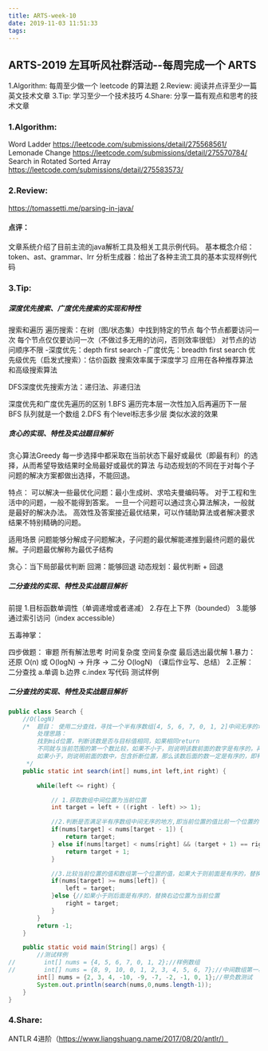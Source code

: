 ```yaml
---
title: ARTS-week-10
date: 2019-11-03 11:51:33
tags:
---
```


## ARTS-2019 左耳听风社群活动--每周完成一个 ARTS
1.Algorithm: 每周至少做一个 leetcode 的算法题
2.Review: 阅读并点评至少一篇英文技术文章
3.Tip: 学习至少一个技术技巧
4.Share: 分享一篇有观点和思考的技术文章

### 1.Algorithm:

Word Ladder https://leetcode.com/submissions/detail/275568561/
Lemonade Change https://leetcode.com/submissions/detail/275570784/
Search in Rotated Sorted Array https://leetcode.com/submissions/detail/275583573/

### 2.Review:

https://tomassetti.me/parsing-in-java/

#### 点评：
文章系统介绍了目前主流的java解析工具及相关工具示例代码。
基本概念介绍：token、ast、grammar、lrr
分析生成器：给出了各种主流工具的基本实现样例代码


### 3.Tip:

##### 深度优先搜索、广度优先搜索的实现和特性
搜索和遍历
遍历搜索：在树（图/状态集）中找到特定的节点
每个节点都要访问一次
每个节点仅仅要访问一次（不做过多无用的访问，否则效率很低）
对节点的访问顺序不限
-深度优先：depth first search
-广度优先：breadth first search
优先级优先（启发式搜索）：估价函数 搜索效率属于深度学习  应用在各种推荐算法和高级搜索算法

DFS深度优先搜索方法：递归法、非递归法

深度优先和广度优先遍历的区别
1.BFS  	遍历完本层一次性加入后再遍历下一层
		BFS 队列就是一个数组
2.DFS  	有个level标志多少层
		类似水波的效果

##### 贪心的实现、特性及实战题目解析

贪心算法Greedy
每一步选择中都采取在当前状态下最好或最优（即最有利）的选择，从而希望导致结果时全局最好或最优的算法
与动态规划的不同在于对每个子问题的解决方案都做出选择，不能回退。

特点：
可以解决一些最优化问题：最小生成树、求哈夫曼编码等。
对于工程和生活中的问题，一般不能得到答案。
一旦一个问题可以通过贪心算法解决，一般就是最好的解决办法。
高效性及答案接近最优结果，可以作辅助算法或者解决要求结果不特别精确的问题。

适用场景
问题能够分解成子问题解决，子问题的最优解能递推到最终问题的最优解。子问题最优解称为最优子结构

贪心：当下局部最优判断
回溯：能够回退
动态规划：最优判断 + 回退

##### 二分查找的实现、特性及实战题目解析
前提
1.目标函数单调性（单调递增或者递减）
2.存在上下界（bounded）
3.能够通过索引访问（index accessible）

五毒神掌：

四步做题：
审题
所有解法思考 时间复杂度 空间复杂度 最后选出最优解
1.暴力：还原 O(n) 或 O(logN) ->   升序 -> 二分  O(logN)  （课后作业写、总结）
2.正解：二分查找
a.单调
b.边界
c.index
写代码
测试样例

##### 二分查找的实现、特性及实战题目解析
``` java
public class Search {
    //O(logN)
    /*  题目： 使用二分查找，寻找一个半有序数组[4, 5, 6, 7, 0, 1, 2]中间无序的地方
        处理思路：
        找到mid位置，判断该数是否与目标值相同，如果相同return
        不同就与当前范围的第一个数比较，如果不小于，则说明该数前面的数字是有序的，再判断target是否在该范围内，不在就转到后面
        如果小于，则说明前面的数中，包含折断位置，那么该数后面的数一定是有序的，即判断是否在后面的范围内，不在则往前找。
     */
    public static int search(int[] nums,int left,int right) {

        while(left <= right) {

            // 1.获取数组中间位置为当前位置
            int target = left + ((right - left) >> 1);

            //2.判断是否满足半有序数组中间无序的地方,即当前位置的值比前一个位置的值小,不满足则继续
            if(nums[target] < nums[target - 1]) {
                return target;
            } else if(nums[target] < nums[right] && (target + 1) == right){
                return target + 1;
            }

            //3.比较当前位置的值和数组第一个位置的值，如果大于则前面是有序的，替换左边位置为当前位置
            if(nums[target] >= nums[left]) {
                left = target;
            }else {//如果小于则后面是有序的，替换右边位置为当前位置
                right = target;
            }
        }
        return -1;
    }

    public static void main(String[] args) {
        //测试样例
//        int[] nums = {4, 5, 6, 7, 0, 1, 2};//样例数组
//        int[] nums = {8, 9, 10, 0, 1, 2, 3, 4, 5, 6, 7};//中间数组第一次取值小于左边第一个位置的值
        int[] nums = {2, 3, 4, -10, -9, -7, -2, -1, 0, 1};//带负数测试
        System.out.println(search(nums,0,nums.length-1));
    }
}
``` 

### 4.Share:
ANTLR 4进阶（https://www.liangshuang.name/2017/08/20/antlr/）